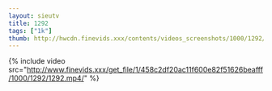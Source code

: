 ```yaml
--- 
layout: sieutv
title: 1292
tags: ["1k"]
thumb: http://hwcdn.finevids.xxx/contents/videos_screenshots/1000/1292/preview.mp4.jpg
---
```

{% include video src="http://www.finevids.xxx/get_file/1/458c2df20ac11f600e82f51626beafff/1000/1292/1292.mp4/" %} 
